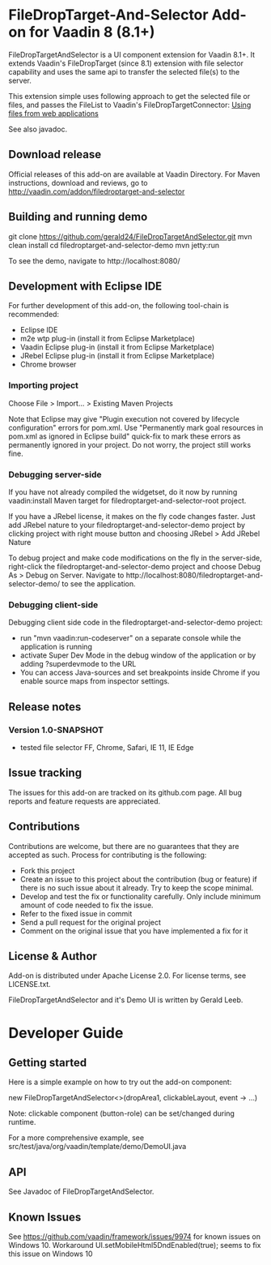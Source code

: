 # FileDropTarget-And-Selector Add-on for Vaadin 8 (8.1+)

FileDropTargetAndSelector is a UI component extension for Vaadin 8.1+.
It extends Vaadin's FileDropTarget (since 8.1) extension with file selector capability and uses the same api to transfer the selected file(s) to the server.

This extension simple uses following approach to get the selected file or files, and passes the FileList to Vaadin's FileDropTargetConnector: [Using files from web applications](https://developer.mozilla.org/en-US/docs/Web/API/File/Using_files_from_web_applications)

See also javadoc.

## Download release

Official releases of this add-on are available at Vaadin Directory. For Maven instructions, download and reviews, go to http://vaadin.com/addon/filedroptarget-and-selector

## Building and running demo

git clone https://github.com/gerald24/FileDropTargetAndSelector.git
mvn clean install
cd filedroptarget-and-selector-demo
mvn jetty:run

To see the demo, navigate to http://localhost:8080/

## Development with Eclipse IDE

For further development of this add-on, the following tool-chain is recommended:
- Eclipse IDE
- m2e wtp plug-in (install it from Eclipse Marketplace)
- Vaadin Eclipse plug-in (install it from Eclipse Marketplace)
- JRebel Eclipse plug-in (install it from Eclipse Marketplace)
- Chrome browser

### Importing project

Choose File > Import... > Existing Maven Projects

Note that Eclipse may give "Plugin execution not covered by lifecycle configuration" errors for pom.xml. Use "Permanently mark goal resources in pom.xml as ignored in Eclipse build" quick-fix to mark these errors as permanently ignored in your project. Do not worry, the project still works fine. 

### Debugging server-side

If you have not already compiled the widgetset, do it now by running vaadin:install Maven target for filedroptarget-and-selector-root project.

If you have a JRebel license, it makes on the fly code changes faster. Just add JRebel nature to your filedroptarget-and-selector-demo project by clicking project with right mouse button and choosing JRebel > Add JRebel Nature

To debug project and make code modifications on the fly in the server-side, right-click the filedroptarget-and-selector-demo project and choose Debug As > Debug on Server. Navigate to http://localhost:8080/filedroptarget-and-selector-demo/ to see the application.

### Debugging client-side

Debugging client side code in the filedroptarget-and-selector-demo project:
  - run "mvn vaadin:run-codeserver" on a separate console while the application is running
  - activate Super Dev Mode in the debug window of the application or by adding ?superdevmode to the URL
  - You can access Java-sources and set breakpoints inside Chrome if you enable source maps from inspector settings.
 
## Release notes

### Version 1.0-SNAPSHOT
- tested file selector FF, Chrome, Safari, IE 11, IE Edge

## Issue tracking

The issues for this add-on are tracked on its github.com page. All bug reports and feature requests are appreciated. 

## Contributions

Contributions are welcome, but there are no guarantees that they are accepted as such. Process for contributing is the following:
- Fork this project
- Create an issue to this project about the contribution (bug or feature) if there is no such issue about it already. Try to keep the scope minimal.
- Develop and test the fix or functionality carefully. Only include minimum amount of code needed to fix the issue.
- Refer to the fixed issue in commit
- Send a pull request for the original project
- Comment on the original issue that you have implemented a fix for it

## License & Author

Add-on is distributed under Apache License 2.0. For license terms, see LICENSE.txt.

FileDropTargetAndSelector and it's Demo UI is written by Gerald Leeb.

# Developer Guide

## Getting started

Here is a simple example on how to try out the add-on component:

new FileDropTargetAndSelector<>(dropArea1, clickableLayout, event -> ...)

Note: clickable component (button-role) can be set/changed during runtime. 

For a more comprehensive example, see src/test/java/org/vaadin/template/demo/DemoUI.java

## API

See Javadoc of FileDropTargetAndSelector.

## Known Issues

See https://github.com/vaadin/framework/issues/9974 for known issues on Windows 10.
Workaround UI.setMobileHtml5DndEnabled(true); seems to fix this issue on Windows 10
